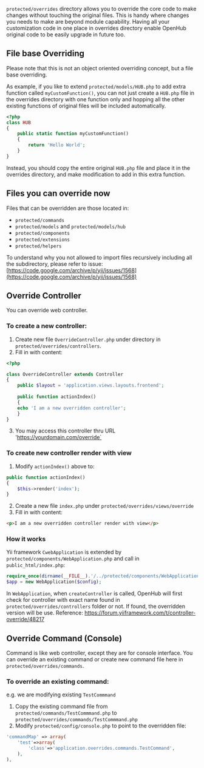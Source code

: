 `protected/overrides` directory allows you to override the core code to make changes without touching the original files. This is handy where changes you needs to make are beyond module capability. Having all your customization code in one place in overrides directory enable OpenHub original code to be easily upgrade in future too. 

## File base Overriding
Please note that this is not an object oriented overriding concept, but a file base overriding. 

As example, if you like to extend `protected/models/HUB.php` to add extra function called `myCustomFunction()`, you can not just create a `HUB.php` file in the overrides directory with one function only and hopping all the other existing functions of original files will be included automatically.

```php
<?php
class HUB
{
	public static function myCustomFunction()
	{
		return 'Hello World';
	}
}
```

Instead, you should copy the entire original `HUB.php` file and place it in the overrides directory, and make modification to add in this extra function.

## Files you can override now
Files that can be overridden are those located in:
* `protected/commands`
* `protected/models` and `protected/models/hub`
* `protected/components`
* `protected/extensions`
* `protected/helpers`

To understand why you not allowed to import files recursively including all the subdirectory, please refer to issue: [https://code.google.com/archive/p/yii/issues/1568](https://code.google.com/archive/p/yii/issues/1568) 

## Override Controller
You can override web controller.

### To create a new controller:
1. Create new file `OverrideController.php` under directory in `protected/overrides/controllers`.
2. Fill in with content:
```php
<?php

class OverrideController extends Controller
{
    public $layout = 'application.views.layouts.frontend';
    
    public function actionIndex()
    {
	echo 'I am a new overridden controller';
    }
}
```
3. You may access this controller thru URL 'https://yourdomain.com/override`

### To create new controller render with view
1. Modify `actionIndex()` above to:
```php
public function actionIndex()
{
    $this->render('index');
}
```
2. Create a new file `index.php` under `protected/overrides/views/override`
3. Fill in with content:
```html
<p>I am a new overridden controller render with view</p>
```

### How it works
Yii framework `CwebApplication` is extended by `protected/components/WebApplication.php` and call in `public_html/index.php`:
```php
require_once(dirname(__FILE__).'/../protected/components/WebApplication.php');
$app = new WebApplication($config);
```
In `WebApplication`, when `createController` is called, OpenHub will first check for controller with exact name found in `protected/overrides/controllers` folder or not. If found, the overridden version will be use. 
Reference: https://forum.yiiframework.com/t/controller-override/48217


## Override Command (Console)
Command is like web controller, except they are for console interface. You can override an existing command or create new command file here in `protected/overrides/commands`.

### To override an existing command:
e.g. we are modifying existing `TestCommmand`

1. Copy the existing command file from `protected/commands/TestCommmand.php` to `protected/overrides/commands/TestCommmand.php`
2. Modify `protected/config/console.php` to point to the overridden file:
```php
'commandMap' => array(
    'test'=>array(
        'class'=>'application.overrides.commands.TestCommand',
    ),
),
```

